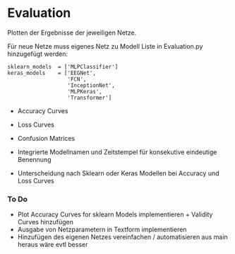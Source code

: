 # Evaluation

Plotten der Ergebnisse der jeweiligen Netze. 

Für neue Netze muss eigenes Netz zu Modell Liste in Evaluation.py hinzugefügt werden:

```
sklearn_models  = ['MLPClassifier']
keras_models    = ['EEGNet',
                   'FCN',
                   'InceptionNet',
                   'MLPKeras',
                   'Transformer']
```

- Accuracy Curves
- Loss Curves
- Confusion Matrices

- Integrierte Modellnamen und Zeitstempel für konsekutive eindeutige Benennung
- Unterscheidung nach Sklearn oder Keras Modellen bei Accuracy und Loss Curves

### To Do
- Plot Accuracy Curves for sklearn Models implementieren + Validity Curves hinzufügen
- Ausgabe von Netzparametern in Textform implementieren
- Hinzufügen des eigenen Netzes vereinfachen / automatisieren aus main heraus wäre evtl besser
